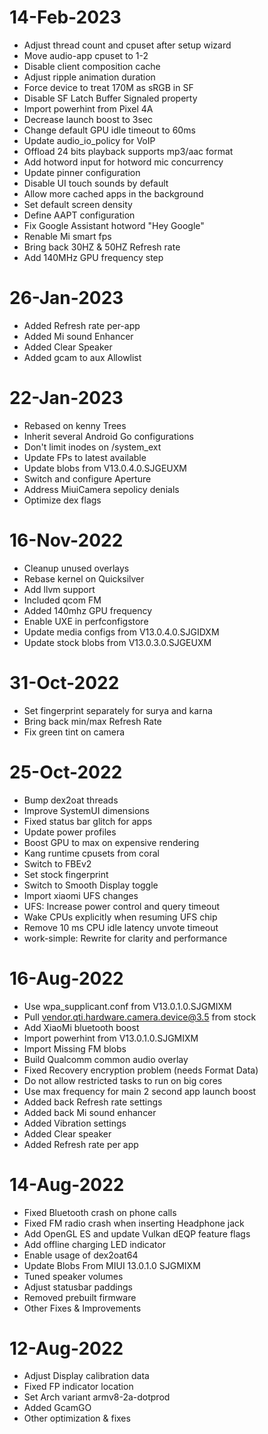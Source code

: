 # 14-Feb-2023
- Adjust thread count and cpuset after setup wizard
- Move audio-app cpuset to 1-2
- Disable client composition cache
- Adjust ripple animation duration
- Force device to treat 170M as sRGB in SF
- Disable SF Latch Buffer Signaled property
- Import powerhint from Pixel 4A
- Decrease launch boost to 3sec
- Change default GPU idle timeout to 60ms
- Update audio_io_policy for VoIP
- Offload 24 bits playback supports mp3/aac format
- Add hotword input for hotword mic concurrency
- Update pinner configuration
- Disable UI touch sounds by default
- Allow more cached apps in the background
- Set default screen density
- Define AAPT configuration
- Fix Google Assistant hotword "Hey Google"
- Renable Mi smart fps
- Bring back 30HZ & 50HZ Refresh rate
- Add 140MHz GPU frequency step

# 26-Jan-2023
- Added Refresh rate per-app
- Added Mi sound Enhancer
- Added Clear Speaker
- Added gcam to aux Allowlist

# 22-Jan-2023
- Rebased on kenny Trees
- Inherit several Android Go configurations
- Don't limit inodes on /system_ext
- Update FPs to latest available
- Update blobs from V13.0.4.0.SJGEUXM
- Switch and configure Aperture
- Address MiuiCamera sepolicy denials
- Optimize dex flags

# 16-Nov-2022
- Cleanup unused overlays
- Rebase kernel on Quicksilver
- Add llvm support
- Included qcom FM
- Added 140mhz GPU frequency
- Enable UXE in perfconfigstore 
- Update media configs from V13.0.4.0.SJGIDXM
- Update stock blobs from V13.0.3.0.SJGEUXM

# 31-Oct-2022
- Set fingerprint separately for surya and karna
- Bring back min/max Refresh Rate
- Fix green tint on camera

# 25-Oct-2022
- Bump dex2oat threads
- Improve SystemUI dimensions
- Fixed status bar glitch for apps
- Update power profiles
- Boost GPU to max on expensive rendering
- Kang runtime cpusets from coral
- Switch to FBEv2
- Set stock fingerprint
- Switch to Smooth Display toggle
- Import xiaomi UFS changes
- UFS: Increase power control and query timeout
- Wake CPUs explicitly when resuming UFS chip
- Remove 10 ms CPU idle latency unvote timeout
- work-simple: Rewrite for clarity and performance

# 16-Aug-2022
- Use wpa_supplicant.conf from V13.0.1.0.SJGMIXM
- Pull vendor.qti.hardware.camera.device@3.5 from stock
- Add XiaoMi bluetooth boost
- Import powerhint from V13.0.1.0.SJGMIXM
- Import Missing FM blobs
- Build Qualcomm common audio overlay
- Fixed Recovery encryption problem (needs Format Data)
- Do not allow restricted tasks to run on big cores
- Use max frequency for main 2 second app launch boost
- Added back Refresh rate settings
- Added back Mi sound enhancer
- Added Vibration settings
- Added Clear speaker
- Added Refresh rate per app

# 14-Aug-2022
- Fixed Bluetooth crash on phone calls
- Fixed FM radio crash when inserting Headphone jack
- Add OpenGL ES and update Vulkan dEQP feature flags
- Add offline charging LED indicator
- Enable usage of dex2oat64
- Update Blobs From MIUI 13.0.1.0 SJGMIXM
- Tuned speaker volumes
- Adjust statusbar paddings
- Removed prebuilt firmware
- Other Fixes & Improvements

# 12-Aug-2022
- Adjust Display calibration data 
- Fixed FP indicator location 
- Set Arch variant armv8-2a-dotprod 
- Added GcamGO
- Other optimization & fixes

